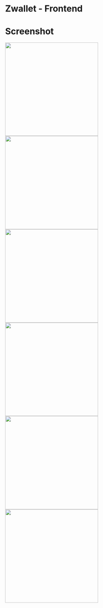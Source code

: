 # Zwallet - Frontend

# Screenshot
<div display="flex" justify-content="space-around">
<img src="https://user-images.githubusercontent.com/26200397/106650539-9ce2bd00-65c5-11eb-9fdb-254fc24e1b59.png" width="300" margin="10px">
<img src="https://user-images.githubusercontent.com/26200397/106650535-9b18f980-65c5-11eb-91b8-17381ed53463.png" width="300" margin="10px">
<img src="https://user-images.githubusercontent.com/26200397/106650537-9c4a2680-65c5-11eb-9852-85aeefdc066a.png" width="300" margin="10px">
<img src="https://user-images.githubusercontent.com/26200397/106650534-9a806300-65c5-11eb-9a30-222887ebe97d.png" width="300" margin="10px">
<img src="https://user-images.githubusercontent.com/26200397/106650548-9d7b5380-65c5-11eb-8bc0-77f721c3c4a1.png" width="300" margin="10px">
<img src="https://user-images.githubusercontent.com/26200397/106650528-994f3600-65c5-11eb-840d-e957d617477b.png" width="300" margin="10px">
 </div>
